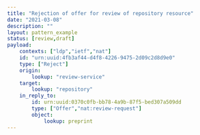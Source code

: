 ```yaml
---
title: "Rejection of offer for review of repository resource"
date: "2021-03-08"
description: ""
layout: pattern_example
status: [review,draft]
payload:
    contexts: ["ldp","ietf","nat"]
    id: "urn:uuid:4fb3af44-d4f8-4226-9475-2d09c2d8d9e0"
    type: ["Reject"]
    origin:
        lookup: "review-service"
    target:
        lookup: "repository"
    in_reply_to:
        id: urn:uuid:0370c0fb-bb78-4a9b-87f5-bed307a509dd
        type: ["Offer","nat:review-request"]
        object:
            lookup: preprint
---
```


